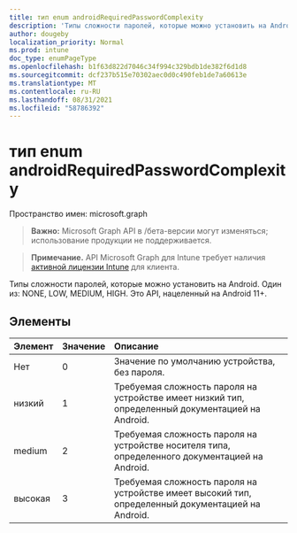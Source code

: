 ```yaml
---
title: тип enum androidRequiredPasswordComplexity
description: 'Типы сложности паролей, которые можно установить на Android. Один из: NONE, LOW, MEDIUM, HIGH. Это API, нацеленный на Android 11+.'
author: dougeby
localization_priority: Normal
ms.prod: intune
doc_type: enumPageType
ms.openlocfilehash: b1f63d822d7046c34f994c329bdb1de382f6d1d8
ms.sourcegitcommit: dcf237b515e70302aec0d0c490feb1de7a60613e
ms.translationtype: MT
ms.contentlocale: ru-RU
ms.lasthandoff: 08/31/2021
ms.locfileid: "58786392"
---
```

# <a name="androidrequiredpasswordcomplexity-enum-type"></a>тип enum androidRequiredPasswordComplexity

Пространство имен: microsoft.graph

> **Важно:** Microsoft Graph API в /бета-версии могут изменяться; использование продукции не поддерживается.

> **Примечание.** API Microsoft Graph для Intune требует наличия [активной лицензии Intune](https://go.microsoft.com/fwlink/?linkid=839381) для клиента.

Типы сложности паролей, которые можно установить на Android. Один из: NONE, LOW, MEDIUM, HIGH. Это API, нацеленный на Android 11+.

## <a name="members"></a>Элементы
|Элемент|Значение|Описание|
|:---|:---|:---|
|Нет|0|Значение по умолчанию устройства, без пароля.|
|низкий|1|Требуемая сложность пароля на устройстве имеет низкий тип, определенный документацией на Android.|
|medium|2|Требуемая сложность пароля на устройстве носителя типа, определенного документацией на Android.|
|высокая|3|Требуемая сложность пароля на устройстве имеет высокий тип, определенный документацией на Android.|



